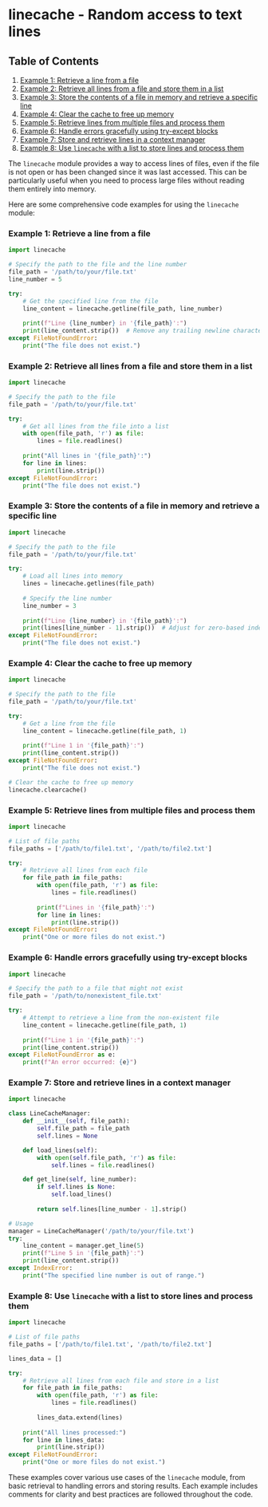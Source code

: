 # linecache - Random access to text lines
## Table of Contents

1. [Example 1: Retrieve a line from a file](#example-1-retrieve-a-line-from-a-file)
2. [Example 2: Retrieve all lines from a file and store them in a list](#example-2-retrieve-all-lines-from-a-file-and-store-them-in-a-list)
3. [Example 3: Store the contents of a file in memory and retrieve a specific line](#example-3-store-the-contents-of-a-file-in-memory-and-retrieve-a-specific-line)
4. [Example 4: Clear the cache to free up memory](#example-4-clear-the-cache-to-free-up-memory)
5. [Example 5: Retrieve lines from multiple files and process them](#example-5-retrieve-lines-from-multiple-files-and-process-them)
6. [Example 6: Handle errors gracefully using try-except blocks](#example-6-handle-errors-gracefully-using-try-except-blocks)
7. [Example 7: Store and retrieve lines in a context manager](#example-7-store-and-retrieve-lines-in-a-context-manager)
8. [Example 8: Use `linecache` with a list to store lines and process them](#example-8-use-linecache-with-a-list-to-store-lines-and-process-them)



The `linecache` module provides a way to access lines of files, even if the file is not open or has been changed since it was last accessed. This can be particularly useful when you need to process large files without reading them entirely into memory.

Here are some comprehensive code examples for using the `linecache` module:

### Example 1: Retrieve a line from a file

```python
import linecache

# Specify the path to the file and the line number
file_path = '/path/to/your/file.txt'
line_number = 5

try:
    # Get the specified line from the file
    line_content = linecache.getline(file_path, line_number)
    
    print(f"Line {line_number} in '{file_path}':")
    print(line_content.strip())  # Remove any trailing newline character
except FileNotFoundError:
    print("The file does not exist.")
```

### Example 2: Retrieve all lines from a file and store them in a list

```python
import linecache

# Specify the path to the file
file_path = '/path/to/your/file.txt'

try:
    # Get all lines from the file into a list
    with open(file_path, 'r') as file:
        lines = file.readlines()
    
    print("All lines in '{file_path}':")
    for line in lines:
        print(line.strip())
except FileNotFoundError:
    print("The file does not exist.")
```

### Example 3: Store the contents of a file in memory and retrieve a specific line

```python
import linecache

# Specify the path to the file
file_path = '/path/to/your/file.txt'

try:
    # Load all lines into memory
    lines = linecache.getlines(file_path)
    
    # Specify the line number
    line_number = 3
    
    print(f"Line {line_number} in '{file_path}':")
    print(lines[line_number - 1].strip())  # Adjust for zero-based indexing
except FileNotFoundError:
    print("The file does not exist.")
```

### Example 4: Clear the cache to free up memory

```python
import linecache

# Specify the path to the file
file_path = '/path/to/your/file.txt'

try:
    # Get a line from the file
    line_content = linecache.getline(file_path, 1)
    
    print(f"Line 1 in '{file_path}':")
    print(line_content.strip())
except FileNotFoundError:
    print("The file does not exist.")

# Clear the cache to free up memory
linecache.clearcache()
```

### Example 5: Retrieve lines from multiple files and process them

```python
import linecache

# List of file paths
file_paths = ['/path/to/file1.txt', '/path/to/file2.txt']

try:
    # Retrieve all lines from each file
    for file_path in file_paths:
        with open(file_path, 'r') as file:
            lines = file.readlines()
        
        print(f"Lines in '{file_path}':")
        for line in lines:
            print(line.strip())
except FileNotFoundError:
    print("One or more files do not exist.")
```

### Example 6: Handle errors gracefully using try-except blocks

```python
import linecache

# Specify the path to a file that might not exist
file_path = '/path/to/nonexistent_file.txt'

try:
    # Attempt to retrieve a line from the non-existent file
    line_content = linecache.getline(file_path, 1)
    
    print(f"Line 1 in '{file_path}':")
    print(line_content.strip())
except FileNotFoundError as e:
    print(f"An error occurred: {e}")
```

### Example 7: Store and retrieve lines in a context manager

```python
import linecache

class LineCacheManager:
    def __init__(self, file_path):
        self.file_path = file_path
        self.lines = None

    def load_lines(self):
        with open(self.file_path, 'r') as file:
            self.lines = file.readlines()

    def get_line(self, line_number):
        if self.lines is None:
            self.load_lines()
        
        return self.lines[line_number - 1].strip()

# Usage
manager = LineCacheManager('/path/to/your/file.txt')
try:
    line_content = manager.get_line(5)
    print(f"Line 5 in '{file_path}':")
    print(line_content.strip())
except IndexError:
    print("The specified line number is out of range.")
```

### Example 8: Use `linecache` with a list to store lines and process them

```python
import linecache

# List of file paths
file_paths = ['/path/to/file1.txt', '/path/to/file2.txt']

lines_data = []

try:
    # Retrieve all lines from each file and store in a list
    for file_path in file_paths:
        with open(file_path, 'r') as file:
            lines = file.readlines()
        
        lines_data.extend(lines)
    
    print("All lines processed:")
    for line in lines_data:
        print(line.strip())
except FileNotFoundError:
    print("One or more files do not exist.")
```

These examples cover various use cases of the `linecache` module, from basic retrieval to handling errors and storing results. Each example includes comments for clarity and best practices are followed throughout the code.
